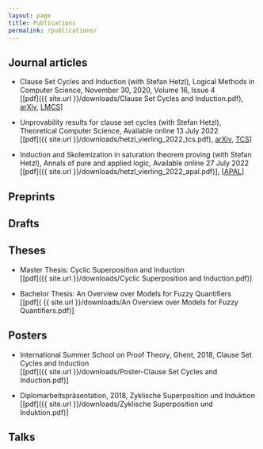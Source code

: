 ```yaml
---
layout: page
title: Publications
permalink: /publications/
---
```


## Journal articles

* Clause Set Cycles and Induction (with Stefan Hetzl), Logical Methods in Computer Science, November 30, 2020, Volume 16, Issue 4 \
  [[pdf]({{ site.url }}/downloads/Clause Set Cycles and Induction.pdf), [arXiv](https://arxiv.org/abs/1910.03917v5), [LMCS](https://lmcs.episciences.org/6932)]

* Unprovability results for clause set cycles (with Stefan Hetzl), Theoretical Computer Science, Available online 13 July 2022 \
  [[pdf]({{ site.url }}/downloads/hetzl_vierling_2022_tcs.pdf), [arXiv](https://arxiv.org/abs/2110.03246), [TCS](https://doi.org/10.1016/j.tcs.2022.07.003)]

* Induction and Skolemization in saturation theorem proving (with Stefan Hetzl), Annals of pure and applied logic, Available online 27 July 2022 \
  [[pdf]({{ site.url }}/downloads/hetzl_vierling_2022_apal.pdf)], [[APAL](https://doi.org/10.1016/j.apal.2022.103167)]

## Preprints

## Drafts

## Theses

- Master Thesis: Cyclic Superposition and Induction \
  [[pdf]({{ site.url }}/downloads/Cyclic Superposition and Induction.pdf)]

- Bachelor Thesis: An Overview over Models for Fuzzy Quantifiers \
  [[pdf]( {{ site.url }}/downloads/An Overview over Models for Fuzzy Quantifiers.pdf)]

## Posters

- International Summer School on Proof Theory, Ghent, 2018, Clause Set Cycles and Induction \
  [[pdf]({{ site.url }}/downloads/Poster-Clause Set Cycles and Induction.pdf)]

- Diplomarbeitspräsentation, 2018, Zyklische Superposition und Induktion \
  [[pdf]({{ site.url }}/downloads/Zyklische Superposition und Induktion.pdf)]

## Talks
